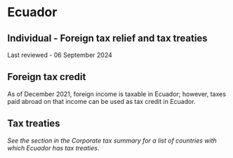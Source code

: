 # Ecuador
## Individual - Foreign tax relief and tax treaties
Last reviewed - 06 September 2024
## Foreign tax credit
As of December 2021, foreign income is taxable in Ecuador; however, taxes paid abroad on that income can be used as tax credit in Ecuador.
## Tax treaties
_See the section in the Corporate tax summary for a list of countries with which Ecuador has tax treaties_.
